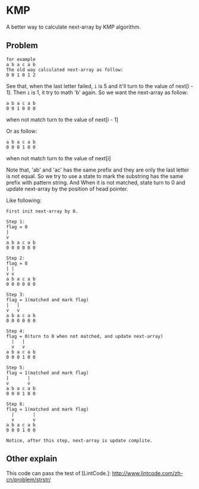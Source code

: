 # KMP
A better way to calculate next-array by KMP algorithm.

## Problem
```
for example
a b a c a b
The old way calculated next-array as follow:
0 0 1 0 1 2
```

See that, when the last letter failed, `i` is 5 and it'll turn to the value of next[i - 1].
Then `i` is 1, it try to math 'b' again.
So we want the next-array as follow:
```
a b a c a b
0 0 1 0 0 0
```
when not match turn to the value of next[i - 1]

Or as follow:
```
a b a c a b
0 0 0 1 0 0
```
when not match turn to the value of next[i]

Note that, 'ab' and 'ac' has the same prefix and they are only the last letter is not equal.
So we try to use a state to mark the substring has the same prefix with pattern string.
And When it is not matched, state turn to 0 and update next-array by the position of head pointer.

Like following:

```
First init next-array by 0.

Step 1:
flag = 0
|
v
a b a c a b
0 0 0 0 0 0

Step 2:
flag = 0
| |
v v
a b a c a b
0 0 0 0 0 0

Step 3:
flag = 1(matched and mark flag)
|   |
v   v
a b a c a b
0 0 0 0 0 0

Step 4:
flag = 0(turn to 0 when not matched, and update next-array)
  |   |
  v   v
a b a c a b
0 0 0 1 0 0

Step 5:
flag = 1(matched and mark flag)
|       |
v       v
a b a c a b
0 0 0 1 0 0

Step 6:
flag = 1(matched and mark flag)
  |       |
  v       v
a b a c a b
0 0 0 1 0 0

Notice, after this step, next-array is update complite.
```

## Other explain
This code can pass the test of [LintCode.]: http://www.lintcode.com/zh-cn/problem/strstr/